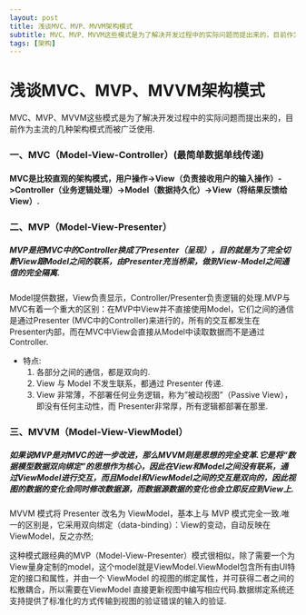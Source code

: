 ```yaml
---
layout: post
title: 浅谈MVC、MVP、MVVM架构模式
subtitle: MVC、MVP、MVVM这些模式是为了解决开发过程中的实际问题而提出来的，目前作为主流的几种架构模式而被广泛使用.
tags: [架构]
---
```

# 浅谈MVC、MVP、MVVM架构模式

MVC、MVP、MVVM这些模式是为了解决开发过程中的实际问题而提出来的，目前作为主流的几种架构模式而被广泛使用.

### 一、MVC（Model-View-Controller）(最简单数据单线传递)

#### MVC是比较直观的架构模式，用户操作->View（负责接收用户的输入操作）->Controller（业务逻辑处理）->Model（数据持久化）->View（将结果反馈给View）.

### 二、MVP（Model-View-Presenter）

##### MVP是把MVC中的Controller换成了Presenter（呈现），目的就是为了完全切断View跟Model之间的联系，由Presenter充当桥梁，做到View-Model之间通信的完全隔离.

Model提供数据，View负责显示，Controller/Presenter负责逻辑的处理.MVP与MVC有着一个重大的区别：在MVP中View并不直接使用Model，它们之间的通信是通过Presenter (MVC中的Controller)来进行的，所有的交互都发生在Presenter内部，而在MVC中View会直接从Model中读取数据而不是通过 Controller.

- 特点:
  1. 各部分之间的通信，都是双向的.
  2. View 与 Model 不发生联系，都通过 Presenter 传递.
  3. View 非常薄，不部署任何业务逻辑，称为”被动视图”（Passive View），即没有任何主动性，而 Presenter非常厚，所有逻辑都部署在那里.

### 三、MVVM（Model-View-ViewModel）

##### 如果说MVP是对MVC的进一步改进，那么MVVM则是思想的完全变革.它是将“数据模型数据双向绑定”的思想作为核心，因此在View和Model之间没有联系，通过ViewModel进行交互，而且Model和ViewModel之间的交互是双向的，因此视图的数据的变化会同时修改数据源，而数据源数据的变化也会立即反应到View上.

MVVM 模式将 Presenter 改名为 ViewModel，基本上与 MVP 模式完全一致.唯一的区别是，它采用双向绑定（data-binding）：View的变动，自动反映在 ViewModel，反之亦然;

这种模式跟经典的MVP（Model-View-Presenter）模式很相似，除了需要一个为View量身定制的model，这个model就是ViewModel.ViewModel包含所有由UI特定的接口和属性，并由一个 ViewModel 的视图的绑定属性，并可获得二者之间的松散耦合，所以需要在ViewModel 直接更新视图中编写相应代码.数据绑定系统还支持提供了标准化的方式传输到视图的验证错误的输入的验证.